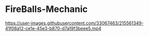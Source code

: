 # FireBalls-Mechanic

https://user-images.githubusercontent.com/33067463/215561349-41f08a12-ce1e-45e3-b870-d7a19f3beee5.mp4

